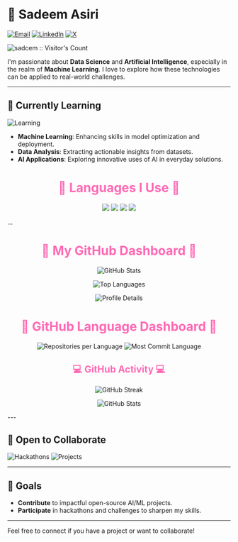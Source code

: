 # 🎀 Sadeem Asiri

[![Email](https://img.shields.io/badge/Email-sadeemasiri21%40gmail.com-red?style=flat-square&logo=gmail&logoColor=white)](mailto:sadeemasiri21@gmail.com)
[![LinkedIn](https://img.shields.io/badge/LinkedIn-Sadeem_Asiri-blue?style=flat-square&logo=linkedin&logoColor=white)](https://www.linkedin.com/in/sadeemasiri2003)
[![X](https://img.shields.io/badge/X-%40sadjmm-black?style=flat-square&logo=x&logoColor=white)](https://x.com/sadjmm)

<img src="https://profile-counter.glitch.me/{sadcem}/count.svg" alt="sadcem :: Visitor's Count" />

I'm passionate about **Data Science** and **Artificial Intelligence**, especially in the realm of **Machine Learning**. I love to explore how these technologies can be applied to real-world challenges.

---

## 🌱 Currently Learning

![Learning](https://img.shields.io/badge/Learning-Growing-blue?style=flat-square&logo=codeforces&logoColor=white)

- **Machine Learning**: Enhancing skills in model optimization and deployment.
- **Data Analysis**: Extracting actionable insights from datasets.
- **AI Applications**: Exploring innovative uses of AI in everyday solutions.

<h1 align="center" style="color:#ff69b4;">🌸 Languages I Use 🌸</h1>

<p align="center">
  <img src="https://img.shields.io/badge/Python-%23FF69B4.svg?style=for-the-badge&logo=python&logoColor=white" />
  <img src="https://img.shields.io/badge/JavaScript-%23FF69B4.svg?style=for-the-badge&logo=javascript&logoColor=white" />
  <img src="https://img.shields.io/badge/Linux-%23FF69B4.svg?style=for-the-badge&logo=linux&logoColor=white" />
  <img src="https://img.shields.io/badge/Arduino-%23FF69B4.svg?style=for-the-badge&logo=arduino&logoColor=white" />
</p>
...
<h1 align="center" style="color:#ff69b4;">🌸 My GitHub Dashboard 🌸</h1>

<p align="center">
  <img src="https://github-readme-stats.vercel.app/api?username=Sadeemm0&show_icons=true&theme=radical&hide_border=true&bg_color=ffccf9&title_color=ff69b4&icon_color=ff69b4&text_color=ffffff" alt="GitHub Stats" />
</p>

<p align="center">
  <img src="https://github-readme-stats.vercel.app/api/top-langs/?username=Sadeemm0&langs_count=8&layout=compact&theme=radical&hide_border=true&bg_color=ffccf9&title_color=ff69b4&text_color=ffffff" alt="Top Languages" />
</p>

<p align="center">
  <img src="https://github-profile-summary-cards.vercel.app/api/cards/profile-details?username=Sadeemm0&theme=pink" alt="Profile Details" />
</p>

<h1 align="center" style="color:#ff69b4;">🌸 GitHub Language Dashboard 🌸</h1>

<div align="center">
  <img src="https://github-profile-summary-cards.vercel.app/api/cards/repos-per-language?username=Sadeemm0&theme=pink" alt="Repositories per Language" />
  <img src="https://github-profile-summary-cards.vercel.app/api/cards/most-commit-language?username=Sadeemm0&theme=pink" alt="Most Commit Language" />
</div>

<h2 align="center" style="color:#ff69b4;">💻 GitHub Activity 💻</h2>
<p align="center">
  <img src="https://github-readme-streak-stats.herokuapp.com?user=Sadeemm0&theme=radical&hide_border=true&background=ffccf9&ring=ff69b4&fire=ff69b4&currStreakLabel=ff69b4" alt="GitHub Streak" />
</p>

<p align="center">
  <img src="https://github-readme-stats.vercel.app/api?username=Sadeemm0&show_icons=true&theme=radical&hide_border=true&bg_color=ffccf9&title_color=ff69b4&icon_color=ff69b4&text_color=ffffff" alt="GitHub Stats" />
</p>
---

## 🤝 Open to Collaborate

![Hackathons](https://img.shields.io/badge/Hackathons-Open-yellow?style=for-the-badge&logo=hackaday&logoColor=black)
![Projects](https://img.shields.io/badge/Projects-Welcome-teal?style=for-the-badge&logo=github&logoColor=white)

---

## 🎯 Goals

- **Contribute** to impactful open-source AI/ML projects.
- **Participate** in hackathons and challenges to sharpen my skills.

---

Feel free to connect if you have a project or want to collaborate!
